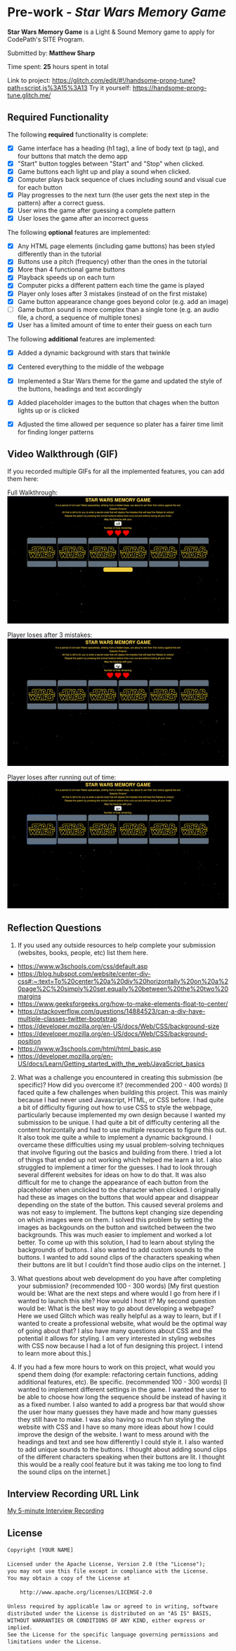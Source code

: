 # Pre-work - *Star Wars Memory Game*

**Star Wars Memory Game** is a Light & Sound Memory game to apply for CodePath's SITE Program. 

Submitted by: **Matthew Sharp**

Time spent: **25** hours spent in total

Link to project: https://glitch.com/edit/#!/handsome-prong-tune?path=script.js%3A15%3A13
Try it yourself: https://handsome-prong-tune.glitch.me/

## Required Functionality

The following **required** functionality is complete:

* [x] Game interface has a heading (h1 tag), a line of body text (p tag), and four buttons that match the demo app
* [x] "Start" button toggles between "Start" and "Stop" when clicked. 
* [x] Game buttons each light up and play a sound when clicked. 
* [x] Computer plays back sequence of clues including sound and visual cue for each button
* [x] Play progresses to the next turn (the user gets the next step in the pattern) after a correct guess. 
* [x] User wins the game after guessing a complete pattern
* [x] User loses the game after an incorrect guess

The following **optional** features are implemented:

* [x] Any HTML page elements (including game buttons) has been styled differently than in the tutorial
* [x] Buttons use a pitch (frequency) other than the ones in the tutorial
* [x] More than 4 functional game buttons
* [x] Playback speeds up on each turn
* [x] Computer picks a different pattern each time the game is played
* [x] Player only loses after 3 mistakes (instead of on the first mistake)
* [x] Game button appearance change goes beyond color (e.g. add an image)
* [ ] Game button sound is more complex than a single tone (e.g. an audio file, a chord, a sequence of multiple tones)
* [x] User has a limited amount of time to enter their guess on each turn

The following **additional** features are implemented:

- [x] Added a dynamic background with stars that twinkle
- [x] Centered everything to the middle of the webpage
- [x] Implemented a Star Wars theme for the game and updated the style of the buttons, headings and text accordingly
- [x] Added placeholder images to the button that chages when the button lights up or is clicked
- [x] Adjusted the time allowed per sequence so plater has a fairer time limit for finding longer patterns
 



## Video Walkthrough (GIF)

If you recorded multiple GIFs for all the implemented features, you can add them here:

Full Walkthrough:
![](https://github.com/MattSharp05/StarWarsMemoryGame/blob/main/ezgif.com-gif-maker.gif)

Player loses after 3 mistakes:
![](https://github.com/MattSharp05/StarWarsMemoryGame/blob/main/3lives.gif)

Player loses after running out of time:
![](https://github.com/MattSharp05/StarWarsMemoryGame/blob/main/outoftime.gif)


## Reflection Questions
1. If you used any outside resources to help complete your submission (websites, books, people, etc) list them here. 
 - https://www.w3schools.com/css/default.asp
 - https://blog.hubspot.com/website/center-div-css#:~:text=To%20center%20a%20div%20horizontally%20on%20a%20page%2C%20simply%20set,equally%20between%20the%20two%20margins
 - https://www.geeksforgeeks.org/how-to-make-elements-float-to-center/
 - https://stackoverflow.com/questions/14884523/can-a-div-have-multiple-classes-twitter-bootstrap
 - https://developer.mozilla.org/en-US/docs/Web/CSS/background-size
 - https://developer.mozilla.org/en-US/docs/Web/CSS/background-position
 - https://www.w3schools.com/html/html_basic.asp
 - https://developer.mozilla.org/en-US/docs/Learn/Getting_started_with_the_web/JavaScript_basics

2. What was a challenge you encountered in creating this submission (be specific)? How did you overcome it? (recommended 200 - 400 words) 
[I faced quite a few challenges when building this project. This was mainly because I had never used Javascript, HTML, or CSS before. I had quite a bit of difficulty figuring out how to use CSS to style the webpage, particularly because implemented my own design because I wanted my submission to be unique. I had quite a bit of difficulty centering all the content horizontally and had to use multiple resources to figure this out. It also took me quite a while to implement a dynamic background. I overcame these difficulties using my usual problem-solving techniques that involve figuring out the basics and building from there. I tried a lot of things that ended up not working which helped me learn a lot.
I also struggled to implement a timer for the guesses. I had to look through several different websites for ideas on how to do that. It was also difficult for me to change the appearance of each button from the placeholder when unclicked to the character when clicked. I originally had these as images on the buttons that would appear and disappear depending on the state of the button. This caused several prolems and was not easy to implement. The buttons kept changing size depending on which images were on them. I solved this problem by setting the images as backgounds on the button and switched between the two backgrounds. This was much easier to implement and worked a lot better. To come up with this solution, I had to learn about styling the backgrounds of buttons. I also wanted to add custom sounds to the buttons. I wanted to add sound clips of the characters speaking when their buttons are lit but I couldn't find those audio clips on the internet.
]

3. What questions about web development do you have after completing your submission? (recommended 100 - 300 words) 
[My first question would be: What are the next steps and where would I go from here if I wanted to launch this site? How would I host it? My second question would be: What is the best way to go about developing a webpage? Here we used Glitch which was really helpful as a way to learn, but if I wanted to create a professional website, what would be the optimal way of going about that? I also have many questions about CSS and the potential it allows for styling. I am very interested in styling websites with CSS now because I had a lot of fun designing this project. I intend to learn more about this.]

4. If you had a few more hours to work on this project, what would you spend them doing (for example: refactoring certain functions, adding additional features, etc). Be specific. (recommended 100 - 300 words) 
[I wanted to implement different settings in the game. I wanted the user to be able to choose how long the sequence should be instead of having it as a fixed number. I also wanted to add a progress bar that would show the user how many guesses they have made and how many guesses they still have to make. I was also having so much fun styling the website with CSS and I have so many more ideas about how I could improve the design of the website. I want to mess around with the headings and text and see how differently I could style it. I also wanted to add unique sounds to the buttons. I thought about adding sound clips of the different characters speaking when their buttons are lit. I thought this would be a really cool feature but it was taking me too long to find the sound clips on the internet.]



## Interview Recording URL Link

[My 5-minute Interview Recording](https://www.loom.com/share/081a02311fbd4313bc691f334ab7f0fe)


## License

    Copyright [YOUR NAME]

    Licensed under the Apache License, Version 2.0 (the "License");
    you may not use this file except in compliance with the License.
    You may obtain a copy of the License at

        http://www.apache.org/licenses/LICENSE-2.0

    Unless required by applicable law or agreed to in writing, software
    distributed under the License is distributed on an "AS IS" BASIS,
    WITHOUT WARRANTIES OR CONDITIONS OF ANY KIND, either express or implied.
    See the License for the specific language governing permissions and
    limitations under the License.
